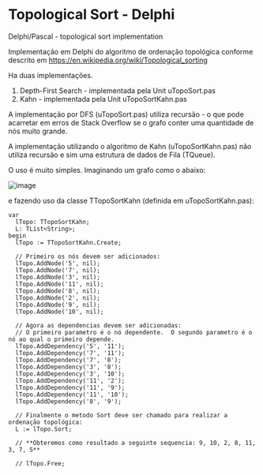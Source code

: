 # Topological Sort - Delphi
Delphi/Pascal - topological sort implementation

Implementação em Delphi do algoritmo de ordenação topológica conforme descrito em https://en.wikipedia.org/wiki/Topological_sorting

Ha duas implementações.

1) Depth-First Search - implementada pela Unit uTopoSort.pas
2) Kahn - implementada pela Unit uTopoSortKahn.pas

A implementação por DFS (uTopoSort.pas) utiliza recursão - o que pode acarretar em erros de Stack Overflow se o grafo conter uma quantidade de nós muito grande.  
  
  
A implementação utilizando o algoritmo de Kahn (uTopoSortKahn.pas) não utiliza recursão e sim uma estrutura de dados de Fila (TQueue).

O uso é muito simples. Imaginando um grafo como o abaixo:

![image](https://user-images.githubusercontent.com/43576141/227969953-6afec28f-84b2-4ac9-a022-7c8ba19010af.png)

e fazendo uso da classe TTopoSortKahn (definida em uTopoSortKahn.pas):

```
var
  lTopo: TTopoSortKahn;
  L: TList<String>;
begin
  lTopo := TTopoSortKahn.Create;

  // Primeiro os nós devem ser adicionados:
  lTopo.AddNode('5', nil);
  lTopo.AddNode('7', nil);
  lTopo.AddNode('3', nil);
  lTopo.AddNode('11', nil);
  lTopo.AddNode('8', nil);
  lTopo.AddNode('2', nil);
  lTopo.AddNode('9', nil);
  lTopo.AddNode('10', nil);

  // Agora as dependencias devem ser adicionadas: 
  // O primeiro parametro é o nó dependente.  O segundo parametro é o nó ao qual o primeiro depende.
  lTopo.AddDependency('5', '11');
  lTopo.AddDependency('7', '11');
  lTopo.AddDependency('7', '8');
  lTopo.AddDependency('3', '8');
  lTopo.AddDependency('3', '10');
  lTopo.AddDependency('11', '2');
  lTopo.AddDependency('11', '9');
  lTopo.AddDependency('11', '10');
  lTopo.AddDependency('8', '9');

  // Finalmente o metodo Sort deve ser chamado para realizar a ordenação topológica:
  L := lTopo.Sort;   
    
  // **Obteremos como resultado a seguinte sequencia: 9, 10, 2, 8, 11, 3, 7, 5**

  // lTopo.Free;
```
